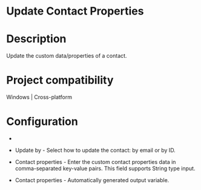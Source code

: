 ﻿# Update Contact Properties

# Description

Update the custom data/properties of a contact.

# Project compatibility

Windows | Cross-platform

# Configuration

* 
* Update by - Select how to update the contact: by email or by ID.
* Contact properties - Enter the custom contact properties data in comma-separated key-value pairs. This field supports String type input.



* Contact properties - Automatically generated output variable.
